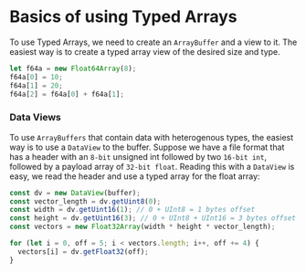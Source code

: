 # **Basics of using Typed Arrays**

To use Typed Arrays, we need to create an `ArrayBuffer` and a view to it. The easiest way is to create a
typed array view of the desired size and type.

```js
let f64a = new Float64Array(8);
f64a[0] = 10;
f64a[1] = 20;
f64a[2] = f64a[0] + f64a[1];
```

### **Data Views**

To use `ArrayBuffers` that contain data with heterogenous types, the easiest way is to use a `DataView` to the buffer.
Suppose we have a file format that has a header with an `8-bit` unsigned int followed by two `16-bit int`, followed by
a payload array of `32-bit float`. Reading this with a `DataView` is easy, we read the header and use a typed array for
the float array:

```js
const dv = new DataView(buffer);
const vector_length = dv.getUint8(0);
const width = dv.getUint16(1); // 0 + UInt8 = 1 bytes offset
const height = dv.getUint16(3); // 0 + UInt8 + UInt16 = 3 bytes offset
const vectors = new Float32Array(width * height * vector_length);

for (let i = 0, off = 5; i < vectors.length; i++, off += 4) {
  vectors[i] = dv.getFloat32(off);
}
```
